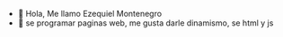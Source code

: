- 👋 Hola, Me llamo Ezequiel Montenegro
- 👀 se programar paginas web, me gusta darle dinamismo, se html y js
